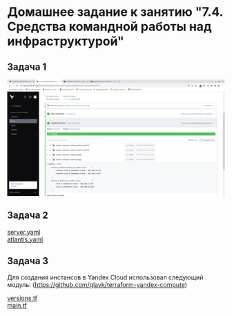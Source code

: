 # Домашнее задание к занятию "7.4. Средства командной работы над инфраструктурой"
## Задача 1

![Terraform-Cloud](07-terraform/pics/terraform-cloud.png "Terraform-Cloud")

## Задача 2

[server.yaml](07-terraform/server.yaml)</br>
[atlantis.yaml](07-terraform/atlantis.yaml)</br>

## Задача 3
Для создания инстансов в Yandex Cloud использовал следующий модуль:
(https://github.com/glavk/terraform-yandex-compute)

[versions.tf](07-terraform/versions.tf)</br>
[main.tf](07-terraform/main.tf)</br>